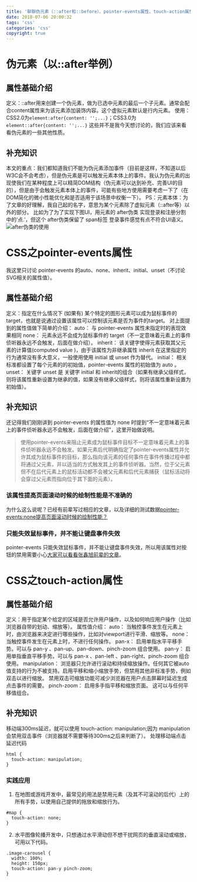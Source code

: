 ```yaml
---
title: '聊聊伪元素（::after和::before）、pointer-events属性、touch-action属性'
date: 2018-07-06 20:00:32
tags: 'css'
categories: 'css'
copyright: true
---
```

#  伪元素（以::after举例）
##  属性基础介绍
定义：::after用来创建一个伪元素，做为已选中元素的最后一个子元素。通常会配合content属性来为该元素添加装饰内容。这个虚拟元素默认是行内元素。
使用：CSS2.0为`element:after{content: '';...}`；CSS3.0为`element::after{content: '';...}`
这些并不是我今天想讨论的，我们应该来看看伪元素的一些其他性质。
##  补充知识
本文的重点：我们都知道我们不能为伪元素添加事件（目前是这样，不知道以后W3C会不会考虑），但是伪元素是可以触发元素本体上的事件。我认为伪元素的出现使我们在某种程度上可以精简DOM结构（伪元素可以达到补充、完善UI的目的），但是由于会触发元素本体上的事件，可能有些地方使用需要考虑一下了（在DOM简化的微小性能优化和是否适用于该场景中权衡一下）。
PS：元素本体：为了文章的好理解，我自己起的名字，意思为某个元素除了虚拟元素（::after等）以外的部分。
比如为了为了实现下图UI，用元素的 after伪类 实现登录和注册分割中的‘点.’，但这个 after伪类保留了 span标签 登录事件感觉有点不符合UI语义。
![after伪类的使用](http://pau044s3z.bkt.clouddn.com/after%E4%BC%AA%E7%B1%BB%E4%BD%BF%E7%94%A8.png)

#  CSS之pointer-events属性
我这里只讨论 pointer-events 的auto、none、inherit、initial、unset（不讨论SVG相关的属性值）。
##  属性基础介绍
定义：指定在什么情况下 (如果有) 某个特定的图形元素可以成为鼠标事件的 target，也就是说通过设置该属性可以控制该元素是否为事件的target。
对上面提到的属性值做下简单的介绍：
auto：  与 pointer-events 属性未指定时的表现效果相同
none：  元素永远不会成为鼠标事件的 target（不一定意味着元素上的事件侦听器永远不会触发，后面在做介绍）。
inherit：  该关键字使得元素获取其父元素的计算值(computed value )，由于该属性为非继承属性 inherit 在这里指定的行为通常没有多大意义，一般使用使用 initial 或 unset 作为替代。 
initial：  相关标准都设置了每个元素的的初始值，pointer-events 属性的初始值为 auto 。 
unset：  关键字 unset 是 关键字 initial 和 inherit的组合（如果有继承父级样式，则将该属性重新设置为继承的值，如果没有继承父级样式，则将该属性重新设置为初始值）。
##  补充知识
还记得我们刚刚讲到 pointer-events 的属性值为 none 时提到“不一定意味着元素上的事件侦听器永远不会触发，后面在做介绍”，这里开始做说明。
>  使用pointer-events来阻止元素成为鼠标事件目标不一定意味着元素上的事件侦听器永远不会触发。如果元素后代明确指定了pointer-events属性并允许其成为鼠标事件的目标，那么指向该元素的任何事件在事件传播过程中都将通过父元素，并以适当的方式触发其上的事件侦听器。当然，位于父元素但不在后代元素上的鼠标活动都不会被父元素和后代元素捕获（鼠标活动将会穿过父元素而指向位于其下面的元素）。

###  该属性提高页面滚动时候的绘制性能是不准确的
为什么这么说呢？已经有前辈写过相应的文章，以及详细的测试数据[pointer-events:none提高页面滚动时候的绘制性能？](https://www.zhangxinxu.com/wordpress/2014/01/pointer-events-none-avoiding-unnecessary-paints/)
###  只能失效鼠标事件，并不能让键盘事件失效
pointer-events 只能失效鼠标事件，并不能让键盘事件失效，所以用该属性对按钮的禁用需要小心[大家可以看看张鑫旭前辈的文章](https://www.zhangxinxu.com/wordpress/2011/12/css3-pointer-events-none-javascript/)。

# CSS之touch-action属性 
##  属性基础介绍
定义：用于指定某个给定的区域是否允许用户操作，以及如何响应用户操作（比如浏览器自带的划动、缩放等）。
属性值介绍：
auto：  当触控事件发生在元素上时，由浏览器来决定进行哪些操作，比如对viewport进行平滑、缩放等。
none：  当触控事件发生在元素上时，不进行任何操作。
pan-x：  启用单指水平平移手势。可以与 pan-y 、pan-up、pan-down、pinch-zoom 组合使用。
pan-y：  启用单指垂直平移手势。可以与 pan-x 、pan-left 、pan-right、pinch-zoom 组合使用。
manipulation：  浏览器只允许进行滚动和持续缩放操作。任何其它被auto值支持的行为不被支持。启用平移和缩小缩放手势，但禁用其他非标准手势，例如双击以进行缩放。 禁用双击可缩放功能可减少浏览器在用户点击屏幕时延迟生成点击事件的需要。
pinch-zoom：  启用多手指平移和缩放页面。 这可以与任何平移值组合。
##  补充知识
移动端300ms延迟，就可以使用 touch-action: manipulation;因为 manipulation 会禁用双击事件（浏览器就不需要等待300ms之后来判断了）。
处理移动端点击延迟代码
```
html {
  touch-action: manipulation;
}
```
###  实践应用
1.  在地图或游戏开发中，最常见的用法是禁用元素（及其不可滚动的后代）上的所有手势，以使用自己提供的拖放和缩放行为。
```
#map {
  touch-action: none;
}
```
2.  水平图像轮播开发中，只想通过水平滑动但不想干扰网页的垂直滚动或缩放，可用以下代码。
```
.image-carousel {
  width: 100%;
  height: 150px;
  touch-action: pan-y pinch-zoom;
}
```
